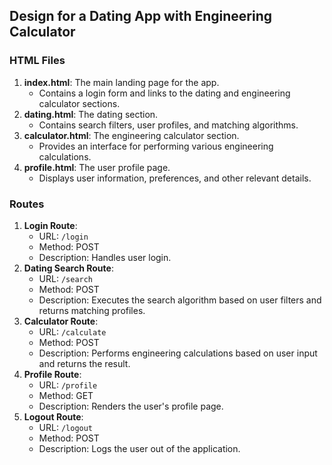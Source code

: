 ## Design for a Dating App with Engineering Calculator

### HTML Files

1. **index.html**: The main landing page for the app.
   - Contains a login form and links to the dating and engineering calculator sections.
2. **dating.html**: The dating section.
   - Contains search filters, user profiles, and matching algorithms.
3. **calculator.html**: The engineering calculator section.
   - Provides an interface for performing various engineering calculations.
4. **profile.html**: The user profile page.
   - Displays user information, preferences, and other relevant details.

### Routes

1. **Login Route**:
   - URL: `/login`
   - Method: POST
   - Description: Handles user login.
2. **Dating Search Route**:
   - URL: `/search`
   - Method: POST
   - Description: Executes the search algorithm based on user filters and returns matching profiles.
3. **Calculator Route**:
   - URL: `/calculate`
   - Method: POST
   - Description: Performs engineering calculations based on user input and returns the result.
4. **Profile Route**:
   - URL: `/profile`
   - Method: GET
   - Description: Renders the user's profile page.
5. **Logout Route**:
   - URL: `/logout`
   - Method: POST
   - Description: Logs the user out of the application.
